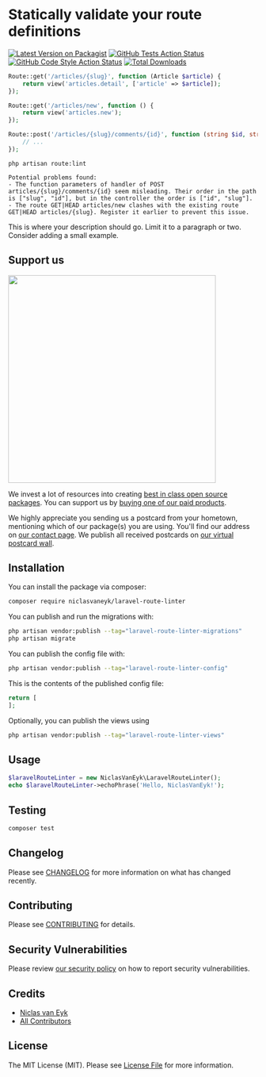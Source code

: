 # Statically validate your route definitions

[![Latest Version on Packagist](https://img.shields.io/packagist/v/niclasvaneyk/laravel-route-linter.svg?style=flat-square)](https://packagist.org/packages/niclasvaneyk/laravel-route-linter)
[![GitHub Tests Action Status](https://img.shields.io/github/actions/workflow/status/niclasvaneyk/laravel-route-linter/run-tests.yml?branch=main&label=tests&style=flat-square)](https://github.com/niclasvaneyk/laravel-route-linter/actions?query=workflow%3Arun-tests+branch%3Amain)
[![GitHub Code Style Action Status](https://img.shields.io/github/actions/workflow/status/niclasvaneyk/laravel-route-linter/fix-php-code-style-issues.yml?branch=main&label=code%20style&style=flat-square)](https://github.com/niclasvaneyk/laravel-route-linter/actions?query=workflow%3A"Fix+PHP+code+style+issues"+branch%3Amain)
[![Total Downloads](https://img.shields.io/packagist/dt/niclasvaneyk/laravel-route-linter.svg?style=flat-square)](https://packagist.org/packages/niclasvaneyk/laravel-route-linter)

```php
Route::get('/articles/{slug}', function (Article $article) {
    return view('articles.detail', ['article' => $article]);
});

Route::get('/articles/new', function () {
    return view('articles.new');
});

Route::post('/articles/{slug}/comments/{id}', function (string $id, string $slug) {
    // ...
});
```

```
php artisan route:lint

Potential problems found:
- The function parameters of handler of POST articles/{slug}/comments/{id} seem misleading. Their order in the path is ["slug", "id"], but in the controller the order is ["id", "slug"].
- The route GET|HEAD articles/new clashes with the existing route GET|HEAD articles/{slug}. Register it earlier to prevent this issue.
```

This is where your description should go. Limit it to a paragraph or two. Consider adding a small example.

## Support us

[<img src="https://github-ads.s3.eu-central-1.amazonaws.com/laravel-route-linter.jpg?t=1" width="419px" />](https://spatie.be/github-ad-click/laravel-route-linter)

We invest a lot of resources into creating [best in class open source packages](https://spatie.be/open-source). You can support us by [buying one of our paid products](https://spatie.be/open-source/support-us).

We highly appreciate you sending us a postcard from your hometown, mentioning which of our package(s) you are using. You'll find our address on [our contact page](https://spatie.be/about-us). We publish all received postcards on [our virtual postcard wall](https://spatie.be/open-source/postcards).

## Installation

You can install the package via composer:

```bash
composer require niclasvaneyk/laravel-route-linter
```

You can publish and run the migrations with:

```bash
php artisan vendor:publish --tag="laravel-route-linter-migrations"
php artisan migrate
```

You can publish the config file with:

```bash
php artisan vendor:publish --tag="laravel-route-linter-config"
```

This is the contents of the published config file:

```php
return [
];
```

Optionally, you can publish the views using

```bash
php artisan vendor:publish --tag="laravel-route-linter-views"
```

## Usage

```php
$laravelRouteLinter = new NiclasVanEyk\LaravelRouteLinter();
echo $laravelRouteLinter->echoPhrase('Hello, NiclasVanEyk!');
```

## Testing

```bash
composer test
```

## Changelog

Please see [CHANGELOG](CHANGELOG.md) for more information on what has changed recently.

## Contributing

Please see [CONTRIBUTING](CONTRIBUTING.md) for details.

## Security Vulnerabilities

Please review [our security policy](../../security/policy) on how to report security vulnerabilities.

## Credits

- [Niclas van Eyk](https://github.com/NiclasVanEyk)
- [All Contributors](../../contributors)

## License

The MIT License (MIT). Please see [License File](LICENSE.md) for more information.
